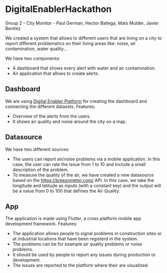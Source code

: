 # DigitalEnablerHackathon

Group 2 - City Monitor - 
Paul German,
Hector Ballega,
Mats Mulder,
Javier Benitez

We created a system that allows to different users that are living on a city to report different problematics on their living areas like: noise, air contamination, water quality...

We have two components:
- A dashboard that shows every alert with water and air contamination.
- An application that allows to create alerts.

## Dashboard
We are using [Digital Enabler Platform](digitalenabler.eng.it) for creating the dashboard and connecting the different datasets.
Features:
- Overview of the alerts from the users. 
- It shows air quality and noise around the city on a map.

## Datasource

We have two different sources:
- The users can report air/noise problems via a mobile application. In this case, the user can rate the issue from 1 to 10
and include a small description of the problem.
- To measure the quality of the air, we have created a new datasource based on the https://breezometer.com/ API. In this case, we take the longitude and latitude as inputs (with a constant key) and the output will be a value from 0 to 100 that defines the Air Quality.

## App
The application is made using Flutter, a cross platform mobile app development framework.
Features:
- The application allows people to signal problems in construction sites or at industrial locations that have been registerd in the system.
- The problems can be for example air quality problems or noise problems.
- It should be used by people to report any issues during production or development.
- The issues are reported to the platform where their are visualized.

